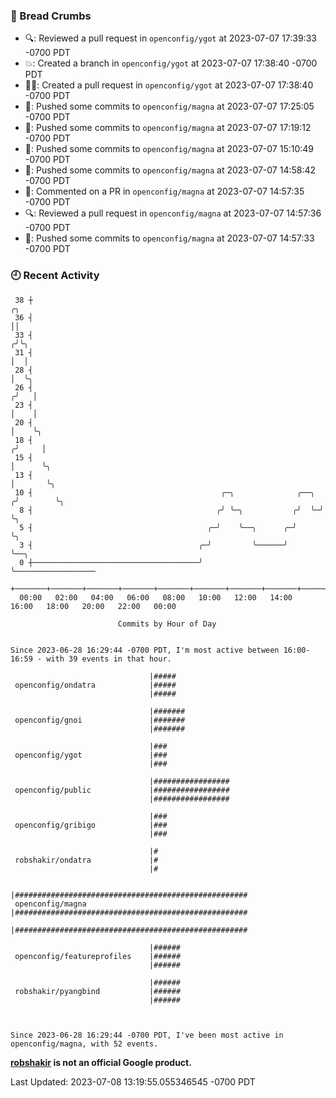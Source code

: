 ### 🍞 Bread Crumbs

 * 🔍: Reviewed a pull request in  `openconfig/ygot` at 2023-07-07 17:39:33 -0700 PDT
 * 💥: Created a branch in `openconfig/ygot` at 2023-07-07 17:38:40 -0700 PDT
 * ✍🏼: Created a pull request in `openconfig/ygot` at 2023-07-07 17:38:40 -0700 PDT
 * 🚢: Pushed some commits to `openconfig/magna` at 2023-07-07 17:25:05 -0700 PDT
 * 🚢: Pushed some commits to `openconfig/magna` at 2023-07-07 17:19:12 -0700 PDT
 * 🚢: Pushed some commits to `openconfig/magna` at 2023-07-07 15:10:49 -0700 PDT
 * 🚢: Pushed some commits to `openconfig/magna` at 2023-07-07 14:58:42 -0700 PDT
 * 💬: Commented on a PR in  `openconfig/magna` at 2023-07-07 14:57:35 -0700 PDT
 * 🔍: Reviewed a pull request in  `openconfig/magna` at 2023-07-07 14:57:36 -0700 PDT
 * 🚢: Pushed some commits to `openconfig/magna` at 2023-07-07 14:57:33 -0700 PDT

### 🕘 Recent Activity
```
 38 ┼                                                                    ╭╮
 36 ┤                                                                    ││
 33 ┤                                                                   ╭╯╰╮
 31 ┤                                                                   │  │
 28 ┤                                                                   │  ╰╮
 26 ┤                                                                  ╭╯   │
 23 ┤                                                                  │    │
 20 ┤                                                                  │    ╰╮
 18 ┤                                                                 ╭╯     │
 15 ┤                                                                 │      ╰╮
 13 ┤                                                                 │       ╰╮
 10 ┤                                          ╭─╮              ╭──╮ ╭╯        ╰╮
  8 ┤                                         ╭╯ ╰─╮           ╭╯  ╰─╯          ╰╮
  5 ┤                                       ╭─╯    ╰──╮      ╭─╯                 ╰╮
  3 ┤                                     ╭─╯         ╰──────╯                    ╰──╮
  0 ┼─────────────────────────────────────╯                                          ╰──────────────────
    +───────+───────+───────+───────+───────+───────+───────+───────+───────+───────+───────+───────+────
  00:00   02:00   04:00   06:00   08:00   10:00   12:00   14:00   16:00   18:00   20:00   22:00   00:00   

						Commits by Hour of Day


Since 2023-06-28 16:29:44 -0700 PDT, I'm most active between 16:00-16:59 - with 39 events in that hour.

```



```
                               |#####
 openconfig/ondatra            |#####
                               |#####

                               |#######
 openconfig/gnoi               |#######
                               |#######

                               |###
 openconfig/ygot               |###
                               |###

                               |#################
 openconfig/public             |#################
                               |#################

                               |###
 openconfig/gribigo            |###
                               |###

                               |#
 robshakir/ondatra             |#
                               |#

                               |####################################################
 openconfig/magna              |####################################################
                               |####################################################

                               |######
 openconfig/featureprofiles    |######
                               |######

                               |######
 robshakir/pyangbind           |######
                               |######



Since 2023-06-28 16:29:44 -0700 PDT, I've been most active in openconfig/magna, with 52 events.

```
**[robshakir](mailto:robjs@google.com) is not an official Google product.**  


Last Updated: 2023-07-08 13:19:55.055346545 -0700 PDT
